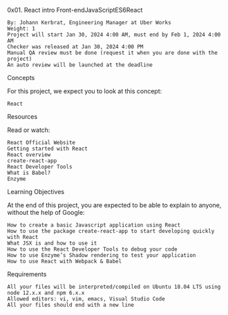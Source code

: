  0x01. React intro
Front-endJavaScriptES6React

    By: Johann Kerbrat, Engineering Manager at Uber Works
    Weight: 1
    Project will start Jan 30, 2024 4:00 AM, must end by Feb 1, 2024 4:00 AM
    Checker was released at Jan 30, 2024 4:00 PM
    Manual QA review must be done (request it when you are done with the project)
    An auto review will be launched at the deadline

Concepts

For this project, we expect you to look at this concept:

    React

Resources

Read or watch:

    React Official Website
    Getting started with React
    React overview
    create-react-app
    React Developer Tools
    What is Babel?
    Enzyme

Learning Objectives

At the end of this project, you are expected to be able to explain to anyone, without the help of Google:

    How to create a basic Javascript application using React
    How to use the package create-react-app to start developing quickly with React
    What JSX is and how to use it
    How to use the React Developer Tools to debug your code
    How to use Enzyme’s Shadow rendering to test your application
    How to use React with Webpack & Babel

Requirements

    All your files will be interpreted/compiled on Ubuntu 18.04 LTS using node 12.x.x and npm 6.x.x
    Allowed editors: vi, vim, emacs, Visual Studio Code
    All your files should end with a new line
